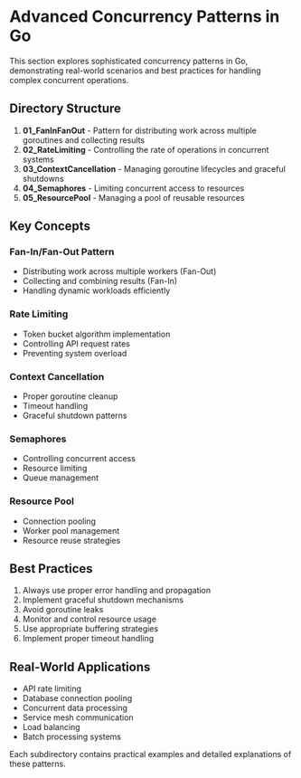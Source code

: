 # Advanced Concurrency Patterns in Go

This section explores sophisticated concurrency patterns in Go, demonstrating real-world scenarios and best practices for handling complex concurrent operations.

## Directory Structure

1. **01_FanInFanOut** - Pattern for distributing work across multiple goroutines and collecting results
2. **02_RateLimiting** - Controlling the rate of operations in concurrent systems
3. **03_ContextCancellation** - Managing goroutine lifecycles and graceful shutdowns
4. **04_Semaphores** - Limiting concurrent access to resources
5. **05_ResourcePool** - Managing a pool of reusable resources

## Key Concepts

### Fan-In/Fan-Out Pattern
- Distributing work across multiple workers (Fan-Out)
- Collecting and combining results (Fan-In)
- Handling dynamic workloads efficiently

### Rate Limiting
- Token bucket algorithm implementation
- Controlling API request rates
- Preventing system overload

### Context Cancellation
- Proper goroutine cleanup
- Timeout handling
- Graceful shutdown patterns

### Semaphores
- Controlling concurrent access
- Resource limiting
- Queue management

### Resource Pool
- Connection pooling
- Worker pool management
- Resource reuse strategies

## Best Practices

1. Always use proper error handling and propagation
2. Implement graceful shutdown mechanisms
3. Avoid goroutine leaks
4. Monitor and control resource usage
5. Use appropriate buffering strategies
6. Implement proper timeout handling

## Real-World Applications

- API rate limiting
- Database connection pooling
- Concurrent data processing
- Service mesh communication
- Load balancing
- Batch processing systems

Each subdirectory contains practical examples and detailed explanations of these patterns.